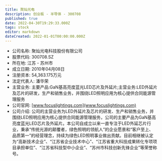 ```yaml
---
title: 聚灿光电
description: 创业板 - 半导体 - 300708
published: true
date: 2022-04-30T19:29:33.000Z
tags: stock
editor: markdown
dateCreated: 2022-01-01T00:00:00.000Z
---
```


- 公司名称: 聚灿光电科技股份有限公司
- 股票代码: 300708.SZ
- 所在地: 江苏 - 苏州市
- 成立日期: 2010年04月08日
- 注册资本: 54,363.175万元
- 法定代表人: 潘华荣
- 主营业务: 主要产品:GaN基高亮度蓝光LED芯片及外延片;主营业务:LED外延片及芯片的研发，生产和销售业务，并围绕LED照明应用为核心提供合同能源管理服务
- 公司官网: [www.focuslightings.com](www.focuslightings.com)
- 公司介绍: 公司的主营业务为LED外延片及芯片的研发、生产和销售业务，并围绕LED照明应用为核心提供合同能源管理服务，公司的主要产品为GaN基高亮度蓝光LED芯片及外延片。本公司自成立以来一直专注于LED外延芯片行业，秉承“传统光源的颠覆者，绿色照明的领航人”的企业愿景和“客户至上、品质第一”的经营理念，持续为绿色LED照明事业做出贡献。目前相继被认定为“高新技术企业”、“江苏省企业技术中心”、“江苏省重大科技成果转化专项项目承担单位”、“江苏省科技型中小企业”、“苏州市科技创新先锋企业”等荣誉称号。


